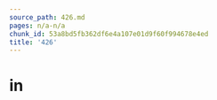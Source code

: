 ```yaml
---
source_path: 426.md
pages: n/a-n/a
chunk_id: 53a8bd5fb362df6e4a107e01d9f60f994678e4ed
title: '426'
---
```

# in
